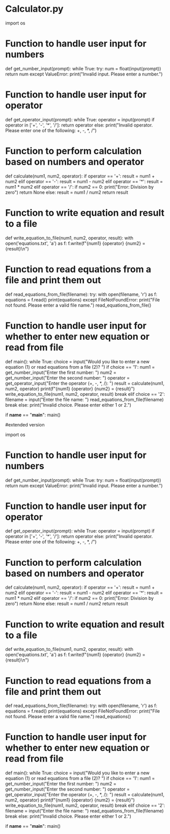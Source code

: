 # Calculator.py


import os

# Function to handle user input for numbers
def get_number_input(prompt):
    while True:
        try:
            num = float(input(prompt))
            return num
        except ValueError:
            print("Invalid input. Please enter a number.")

# Function to handle user input for operator
def get_operator_input(prompt):
    while True:
        operator = input(prompt)
        if operator in ['+', '-', '*', '/']:
            return operator
        else:
            print("Invalid operator. Please enter one of the following: +, -, *, /")

# Function to perform calculation based on numbers and operator

def calculate(num1, num2, operator):
    if operator == '+':
        result = num1 + num2
    elif operator == '-':
        result = num1 - num2
    elif operator == '*':
        result = num1 * num2
    elif operator == '/':
        if num2 == 0:
            print("Error: Division by zero")
            return None
        else:
            result = num1 / num2
    return result

# Function to write equation and result to a file
def write_equation_to_file(num1, num2, operator, result):
    with open('equations.txt', 'a') as f:
        f.write(f"{num1} {operator} {num2} = {result}\n")

# Function to read equations from a file and print them out
def read_equations_from_file(filename):
    try:
        with open(filename, 'r') as f:
            equations = f.read()
            print(equations)
    except FileNotFoundError:
        print("File not found. Please enter a valid file name.")
        read_equations_from_file()

# Function to handle user input for whether to enter new equation or read from file
def main():
    while True:
        choice = input("Would you like to enter a new equation (1) or read equations from a file (2)? ")
        if choice == '1':
            num1 = get_number_input("Enter the first number: ")
            num2 = get_number_input("Enter the second number: ")
            operator = get_operator_input("Enter the operator (+, -, *, /): ")
            result = calculate(num1, num2, operator)
            print(f"{num1} {operator} {num2} = {result}")
            write_equation_to_file(num1, num2, operator, result)
            break
        elif choice == '2':
            filename = input("Enter the file name: ")
            read_equations_from_file(filename)
            break
        else:
            print("Invalid choice. Please enter either 1 or 2.")

if __name__ == "__main__":
    main()


#extended version

import os

# Function to handle user input for numbers
def get_number_input(prompt):
    while True:
        try:
            num = float(input(prompt))
            return num
        except ValueError:
            print("Invalid input. Please enter a number.")

# Function to handle user input for operator
def get_operator_input(prompt):
    while True:
        operator = input(prompt)
        if operator in ['+', '-', '*', '/']:
            return operator
        else:
            print("Invalid operator. Please enter one of the following: +, -, *, /")

# Function to perform calculation based on numbers and operator
def calculate(num1, num2, operator):
    if operator == '+':
        result = num1 + num2
    elif operator == '-':
        result = num1 - num2
    elif operator == '*':
        result = num1 * num2
    elif operator == '/':
        if num2 == 0:
            print("Error: Division by zero")
            return None
        else:
            result = num1 / num2
    return result

# Function to write equation and result to a file
def write_equation_to_file(num1, num2, operator, result):
    with open('equations.txt', 'a') as f:
        f.write(f"{num1} {operator} {num2} = {result}\n")

# Function to read equations from a file and print them out
def read_equations_from_file(filename):
    try:
        with open(filename, 'r') as f:
            equations = f.read()
            print(equations)
    except FileNotFoundError:
        print("File not found. Please enter a valid file name.")
        read_equations()

# Function to handle user input for whether to enter new equation or read from file
def main():
    while True:
        choice = input("Would you like to enter a new equation (1) or read equations from a file (2)? ")
        if choice == '1':
            num1 = get_number_input("Enter the first number: ")
            num2 = get_number_input("Enter the second number: ")
            operator = get_operator_input("Enter the operator (+, -, *, /): ")
            result = calculate(num1, num2, operator)
            print(f"{num1} {operator} {num2} = {result}")
            write_equation_to_file(num1, num2, operator, result)
            break
        elif choice == '2':
            filename = input("Enter the file name: ")
            read_equations_from_file(filename)
            break
        else:
            print("Invalid choice. Please enter either 1 or 2.")

if __name__ == "__main__":
    main()
